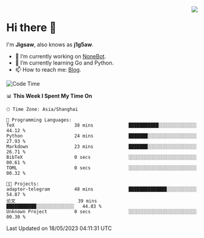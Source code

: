 <a href="#">
  <img align="right" src="https://github-readme-stats.vercel.app/api?username=j1g5awi&count_private=true&show_icons=true&title_color=80070B&text_color=B3B3B3&bg_color=212121&icon_color=80070B" />
</a>

# Hi there 👋

I'm **Jigsaw**, also knows as **j1g5aw**.

- 🔭 I’m currently working on [NoneBot](https://github.com/nonebot).
- 🌱 I’m currently learning Go and Python.
- 📫 How to reach me: [Blog](https://blog.maddestroyer.xyz/).

<!--START_SECTION:waka-->
![Code Time](http://img.shields.io/badge/Code%20Time-1%2C122%20hrs%2036%20mins-blue)

📊 **This Week I Spent My Time On** 

```text
🕑︎ Time Zone: Asia/Shanghai

💬 Programming Languages: 
TeX                      38 mins             ███████████░░░░░░░░░░░░░░   44.12 % 
Python                   24 mins             ███████░░░░░░░░░░░░░░░░░░   27.93 % 
Markdown                 23 mins             ███████░░░░░░░░░░░░░░░░░░   26.71 % 
BibTeX                   0 secs              ░░░░░░░░░░░░░░░░░░░░░░░░░   00.61 % 
TOML                     0 secs              ░░░░░░░░░░░░░░░░░░░░░░░░░   00.32 % 

🐱‍💻 Projects: 
adapter-telegram         48 mins             ██████████████░░░░░░░░░░░   54.87 % 
论文                       39 mins             ███████████░░░░░░░░░░░░░░   44.83 % 
Unknown Project          0 secs              ░░░░░░░░░░░░░░░░░░░░░░░░░   00.30 % 
```


 Last Updated on 18/05/2023 04:11:31 UTC
<!--END_SECTION:waka-->
